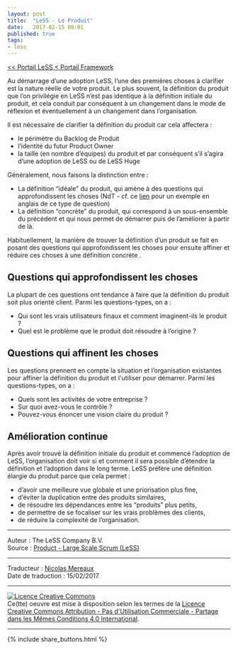```yaml
---
layout: post
title:  "LeSS - Le Produit"
date:   2017-02-15 00:01
published: true
tags:
- less
---
```


[<< Portail LeSS < Portail Framework](http://www.les-traducteurs-agiles.org/2016/12/28/less-portail-framework.html)

Au démarrage d’une adoption LeSS, l’une des premières choses à clarifier est la nature réelle de votre produit. Le plus souvent, la définition du produit que l’on privilégie en LeSS n’est pas identique à la définition initiale du produit, et cela conduit par conséquent à un changement dans le mode de réflexion et éventuellement à un changement dans l’organisation.

Il est nécessaire de clarifier la définition du produit car cela affectera :

* le périmètre du Backlog de Produit
* l’identité du futur Product Owner
* la taille (en nombre d’équipes) du produit et par conséquent s’il s’agira d’une adoption de LeSS ou de LeSS Huge


Généralement, nous faisons la distinction entre :

* La définition “idéale” du produit, qui amène à des questions qui approfondissent les choses (NdT - cf. ce [lien](http://www.cetla.howard.edu/teaching_strategies/facilitating_small_groups/docs/Ask%20questions%20rather%20than%20make%20statements.pdf) pour un exemple en anglais de ce type de question)
* La définition “concrète” du produit, qui correspond à un sous-ensemble du précédent et qui nous permet de démarrer puis de l’améliorer à partir de là.


Habituellement, la manière de trouver la définition d’un produit se fait en posant des questions qui approfondissent les choses pour ensuite affiner et réduire ces choses à une définition concrète .

## Questions qui approfondissent les choses

La plupart de ces questions ont tendance à faire que la définition du produit soit plus orienté client. Parmi les questions-types, on a :

* Qui sont les vrais utilisateurs finaux et comment imaginent-ils le produit ?
* Quel est le problème que le produit doit résoudre à l’origine ?


## Questions qui affinent les choses

Les questions prennent en compte la situation et l’organisation existantes pour affiner la définition du produit et l'utiliser pour démarrer. Parmi les questions-types, on a :

* Quels sont les activités de votre entreprise ?
* Sur quoi avez-vous le contrôle ?
* Pouvez-vous énoncer une vision claire du produit ?


## Amélioration continue

Après avoir trouvé la définition initiale du produit et commencé l’adoption de LeSS, l’organisation doit voir si et comment il sera possible d’étendre la définition et l’adoption dans le long terme. LeSS préfère une définition élargie du produit parce que cela permet :

* d’avoir une meilleure vue globale et une priorisation plus fine,
* d’éviter la duplication entre des produits similaires,
* de résoudre les dépendances entre les “produits” plus petits,
* de permettre de se focaliser sur les vrais problèmes des clients,
* de réduire la complexité de l’organisation.


---
Auteur : The LeSS Company B.V.    
Source : [Product - Large Scale Scrum (LeSS)](http://less.works/less/framework/product.html)  

---
Traducteur : [Nicolas Mereaux](http://www.les-traducteurs-agiles.org/traducteurs/)  
Date de traduction : 15/02/2017  

---

<a rel="license" href="http://creativecommons.org/licenses/by-nc-sa/4.0/"><img alt="Licence Creative Commons" style="border-width:0" src="http://i.creativecommons.org/l/by-nc-sa/4.0/88x31.png" /></a><br />Ce(tte) oeuvre est mise à disposition selon les termes de la <a rel="license" href="http://creativecommons.org/licenses/by-nc-sa/4.0/">Licence Creative Commons Attribution - Pas d'Utilisation Commerciale - Partage dans les Mêmes Conditions 4.0 International</a>.

---

{% include share_buttons.html %}
